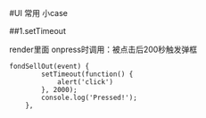 #UI 常用 小case


##1.setTimeout

render里面 onpress时调用：被点击后200秒触发弹框

	fondSellOut(event) {
            setTimeout(function() {
                alert('click')
            }, 2000);
            console.log('Pressed!');
        },